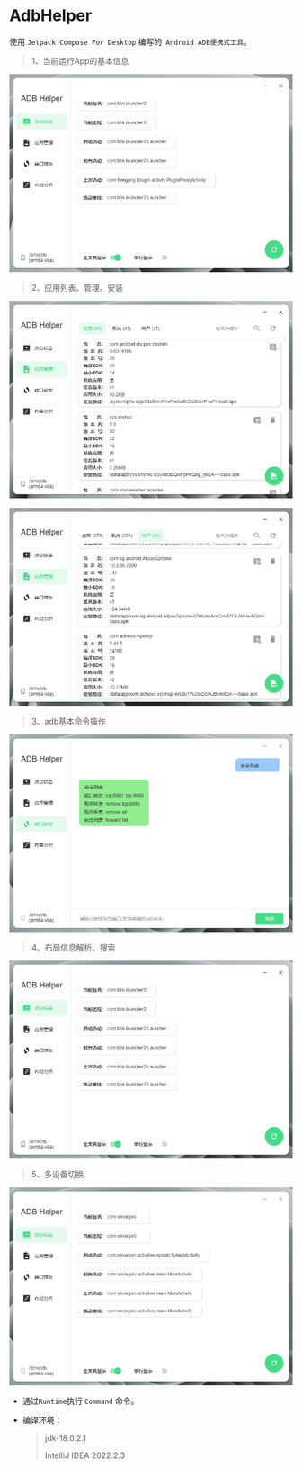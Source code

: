 # AdbHelper



使用 `Jetpack Compose For Desktop` 编写的` Android ADB便携式工具`。



> 1、当前运行App的基本信息

![activity_history](images/activity_history.gif)



> 2、应用列表、管理、安装

![app_list](images/app_list.gif)

![app_install](images/app_install.gif)



> 3、adb基本命令操作

![forward](images/forward.gif)



> 4、布局信息解析、搜索

![layout_tree](images/layout_tree.gif)



> 5、多设备切换

![multiple_devices](images/multiple_devices.gif)



* 通过`Runtime`执行 `Command` 命令。

* 编译环境：

  > jdk-18.0.2.1
  >
  > IntelliJ IDEA 2022.2.3
